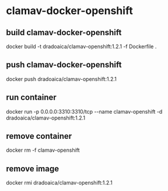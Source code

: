 # clamav-docker-openshift

## build clamav-docker-openshift
docker build -t dradoaica/clamav-openshift:1.2.1 -f Dockerfile .

## push clamav-docker-openshift
docker push dradoaica/clamav-openshift:1.2.1

## run container
docker run -p 0.0.0.0:3310:3310/tcp --name clamav-openshift -d dradoaica/clamav-openshift:1.2.1

## remove container
docker rm -f clamav-openshift

## remove image
docker rmi dradoaica/clamav-openshift:1.2.1